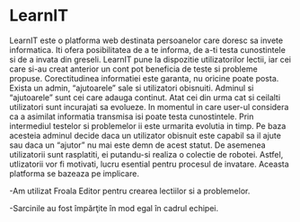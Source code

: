# LearnIT

  LearnIT este o platforma web destinata persoanelor care doresc sa invete informatica.
Iti ofera posibilitatea de a te informa, de a-ti testa cunostintele si de a invata din greseli. LearnIT pune la dispozitie utilizatorilor lectii, iar cei care si-au creat anterior un cont pot beneficia de teste si probleme propuse.
Corectitudinea informatiei este garanta, nu oricine poate posta. Exista un admin, “ajutoarele” sale si utilizatori obisnuiti. Adminul si “ajutoarele” sunt cei care adauga continut. Atat cei din urma cat si ceilalti utilizatori sunt incurajati sa evolueze.
In momentul in care user-ul considera ca a asimilat informatia transmisa isi poate testa cunostintele. Prin intermediul testelor si problemelor ii este urmarita evolutia in timp. Pe baza acesteia adminul decide daca un utilizator obisnuit este capabil sa il ajute sau daca un “ajutor” nu mai este demn de acest statut.
De asemenea utilizatorii sunt rasplatiti, ei putandu-si realiza o colectie de robotei. Astfel, utlizatorii vor fi motivati, lucru esential pentru procesul de invatare.
Aceasta platforma se bazeaza pe implicare.

  -Am utilizat Froala Editor pentru crearea lectiilor si a problemelor.
  
  -Sarcinile au fost împărţite în mod egal în cadrul echipei.
